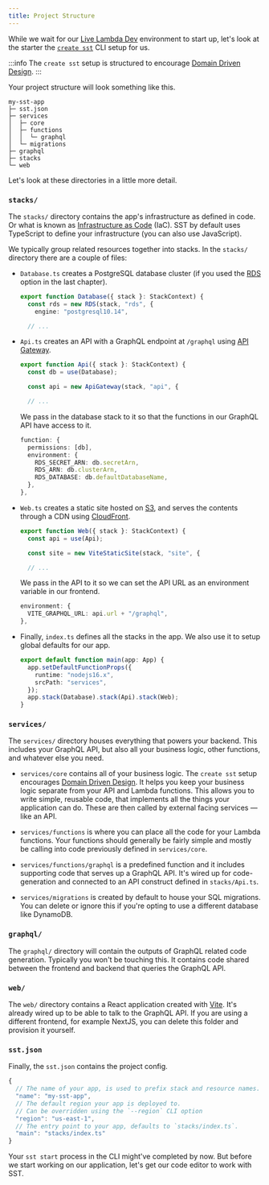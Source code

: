 ```yaml
---
title: Project Structure
---
```


While we wait for our [Live Lambda Dev](../live-lambda-development.md) environment to start up, let's look at the starter the [`create sst`](../packages/create-sst.md) CLI setup for us.

:::info
The `create sst` setup is structured to encourage [Domain Driven Design](domain-driven-design.md).
:::

Your project structure will look something like this.

```
my-sst-app
├─ sst.json
├─ services
│  ├─ core
│  ├─ functions
│  │  └─ graphql
│  └─ migrations
├─ graphql
├─ stacks
└─ web
```

Let's look at these directories in a little more detail.

### `stacks/`

The `stacks/` directory contains the app's infrastructure as defined in code. Or what is known as [Infrastructure as Code](https://sst.dev/chapters/what-is-infrastructure-as-code.html) (IaC). SST by default uses TypeScript to define your infrastructure (you can also use JavaScript).

We typically group related resources together into stacks. In the `stacks/` directory there are a couple of files:

- `Database.ts` creates a PostgreSQL database cluster (if you used the [RDS](https://aws.amazon.com/rds/) option in the last chapter).

  ```ts title="stacks/Database.ts"
  export function Database({ stack }: StackContext) {
    const rds = new RDS(stack, "rds", {
      engine: "postgresql10.14",

    // ...
  ```

- `Api.ts` creates an API with a GraphQL endpoint at `/graphql` using [API Gateway](https://aws.amazon.com/api-gateway/).

  ```ts title="stacks/Api.ts"
  export function Api({ stack }: StackContext) {
    const db = use(Database);

    const api = new ApiGateway(stack, "api", {

    // ...
  ```

  We pass in the database stack to it so that the functions in our GraphQL API have access to it.

  ```ts {2}
  function: {
    permissions: [db],
    environment: {
      RDS_SECRET_ARN: db.secretArn,
      RDS_ARN: db.clusterArn,
      RDS_DATABASE: db.defaultDatabaseName,
    },
  },
  ```

- `Web.ts` creates a static site hosted on [S3](https://aws.amazon.com/s3/), and serves the contents through a CDN using [CloudFront](https://aws.amazon.com/cloudfront/).

  ```ts title="stacks/Web.ts"
  export function Web({ stack }: StackContext) {
    const api = use(Api);

    const site = new ViteStaticSite(stack, "site", {

    // ...
  ```

  We pass in the API to it so we can set the API URL as an environment variable in our frontend.

  ```ts {2}
  environment: {
    VITE_GRAPHQL_URL: api.url + "/graphql",
  },
  ```

- Finally, `index.ts` defines all the stacks in the app. We also use it to setup global defaults for our app.

  ```ts title="stacks/index.ts"
  export default function main(app: App) {
    app.setDefaultFunctionProps({
      runtime: "nodejs16.x",
      srcPath: "services",
    });
    app.stack(Database).stack(Api).stack(Web);
  }
  ```

### `services/`

The `services/` directory houses everything that powers your backend. This includes your GraphQL API, but also all your business logic, other functions, and whatever else you need.

- `services/core` contains all of your business logic. The `create sst` setup encourages [Domain Driven Design](domain-driven-design.md). It helps you keep your business logic separate from your API and Lambda functions. This allows you to write simple, reusable code, that implements all the things your application can do. These are then called by external facing services — like an API.

- `services/functions` is where you can place all the code for your Lambda functions. Your functions should generally be fairly simple and mostly be calling into code previously defined in `services/core`.

- `services/functions/graphql` is a predefined function and it includes supporting code that serves up a GraphQL API. It's wired up for code-generation and connected to an API construct defined in `stacks/Api.ts`.

- `services/migrations` is created by default to house your SQL migrations. You can delete or ignore this if you're opting to use a different database like DynamoDB.

### `graphql/`

The `graphql/` directory will contain the outputs of GraphQL related code generation. Typically you won't be touching this. It contains code shared between the frontend and backend that queries the GraphQL API.

### `web/`

The `web/` directory contains a React application created with [Vite](https://vitejs.dev/). It's already wired up to be able to talk to the GraphQL API. If you are using a different frontend, for example NextJS, you can delete this folder and provision it yourself.

### `sst.json`

Finally, the `sst.json` contains the project config.

```js title="sst.json"
{
  // The name of your app, is used to prefix stack and resource names.
  "name": "my-sst-app",
  // The default region your app is deployed to.
  // Can be overridden using the `--region` CLI option
  "region": "us-east-1",
  // The entry point to your app, defaults to `stacks/index.ts`.
  "main": "stacks/index.ts"
}
```

Your `sst start` process in the CLI might've completed by now. But before we start working on our application, let's get our code editor to work with SST.
